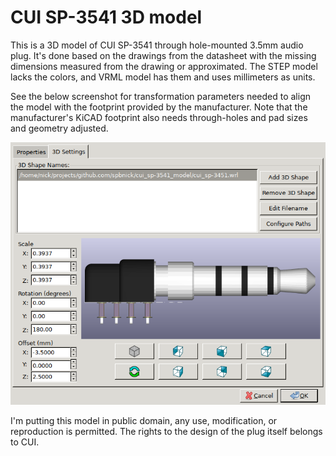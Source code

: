 CUI SP-3541 3D model
====================

This is a 3D model of CUI SP-3541 through hole-mounted 3.5mm audio plug.
It's done based on the drawings from the datasheet with the missing dimensions
measured from the drawing or approximated. The STEP model lacks the colors,
and VRML model has them and uses millimeters as units.

See the below screenshot for transformation parameters needed to align the
model with the footprint provided by the manufacturer. Note that the
manufacturer's KiCAD footprint also needs through-holes and pad sizes and
geometry adjusted.

![KiCAD 3D Settings screenshot](kicad_screenshot.png)

I'm putting this model in public domain, any use, modification, or
reproduction is permitted. The rights to the design of the plug itself belongs
to CUI.
